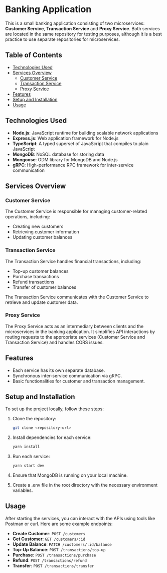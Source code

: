 # Banking Application

This is a small banking application consisting of two microservices: **Customer Service**, **Transaction Service** and **Proxy Service**. Both services are located in the same repository for testing purposes, although it is a best practice to use separate repositories for microservices.

## Table of Contents

- [Technologies Used](#technologies-used)
- [Services Overview](#services-overview)
  - [Customer Service](#customer-service)
  - [Transaction Service](#transaction-service)
  - [Proxy Service](#proxy-service)
- [Features](#features)
- [Setup and Installation](#setup-and-installation)
- [Usage](#usage)

## Technologies Used

- **Node.js**: JavaScript runtime for building scalable network applications
- **Express.js**: Web application framework for Node.js
- **TypeScript**: A typed superset of JavaScript that compiles to plain JavaScript
- **MongoDB**: NoSQL database for storing data
- **Mongoose**: ODM library for MongoDB and Node.js
- **gRPC**: High-performance RPC framework for inter-service communication

## Services Overview

### Customer Service

The Customer Service is responsible for managing customer-related operations, including:

- Creating new customers
- Retrieving customer information
- Updating customer balances

### Transaction Service

The Transaction Service handles financial transactions, including:

- Top-up customer balances
- Purchase transactions
- Refund transactions
- Transfer of customer balances

The Transaction Service communicates with the Customer Service to retrieve and update customer data.

### Proxy Service

The Proxy Service acts as an intermediary between clients and the microservices in the banking application. It simplifies API interactions by routing requests to the appropriate services (Customer Service and Transaction Service) and handles CORS issues.

## Features

- Each service has its own separate database.
- Synchronous inter-service communication via gRPC.
- Basic functionalities for customer and transaction management.

## Setup and Installation

To set up the project locally, follow these steps:

1. Clone the repository:

   ```bash
   git clone <repository-url>
   ```

2. Install dependencies for each service:

   ```bash
   yarn install
   ```

3. Run each service:

   ```bash
   yarn start dev
   ```

4. Ensure that MongoDB is running on your local machine.
5. Create a .env file in the root directory with the necessary environment variables.

## Usage

After starting the services, you can interact with the APIs using tools like Postman or curl. Here are some example endpoints:
- **Create Customer**: `POST /customers`
- **Get Customer**: `GET /customers/:id`
- **Update Balance**: `PATCH /customers/:id/balance`
- **Top-Up Balance**: `POST /transactions/top-up`
- **Purchase**: `POST /transactions/purchase`
- **Refund**: `POST /transactions/refund`
- **Transfer**: `POST /transactions/transfer`
